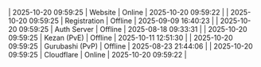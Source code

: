 | 2025-10-20 09:59:25 | Website | Online | 2025-10-20 09:59:22 |
| 2025-10-20 09:59:25 | Registration | Offline | 2025-09-09 16:40:23 |
| 2025-10-20 09:59:25 | Auth Server | Offline | 2025-08-18 09:33:31 |
| 2025-10-20 09:59:25 | Kezan (PvE) | Offline | 2025-10-11 12:51:30 |
| 2025-10-20 09:59:25 | Gurubashi (PvP) | Offline | 2025-08-23 21:44:06 |
| 2025-10-20 09:59:25 | Cloudflare | Online | 2025-10-20 09:59:22 |
